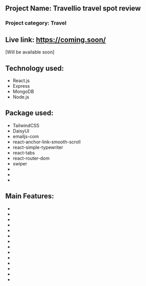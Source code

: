 ## Project Name: Travellio travel spot review

### Project category: Travel

## Live link: https://coming.soon/

[Will be available soon]

## Technology used:

- React.js
- Express
- MongoDB
- Node.js

## Package used:

- TailwindCSS
- DaisyUI
- emailjs-com
- react-anchor-link-smooth-scroll
- react-simple-typewriter
- react-tabs
- react-router-dom
- swiper
-
-
-

## Main Features:

-
-
-
-
-
-
-
-
-
-
-
-
-
-
